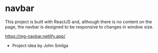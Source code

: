 # navbar

This project is built with ReactJS and, although there is no content on the page, the navbar is designed to be responsive to changes in window size.

https://mg-navbar.netlify.app/

* Project idea by John Smilga
